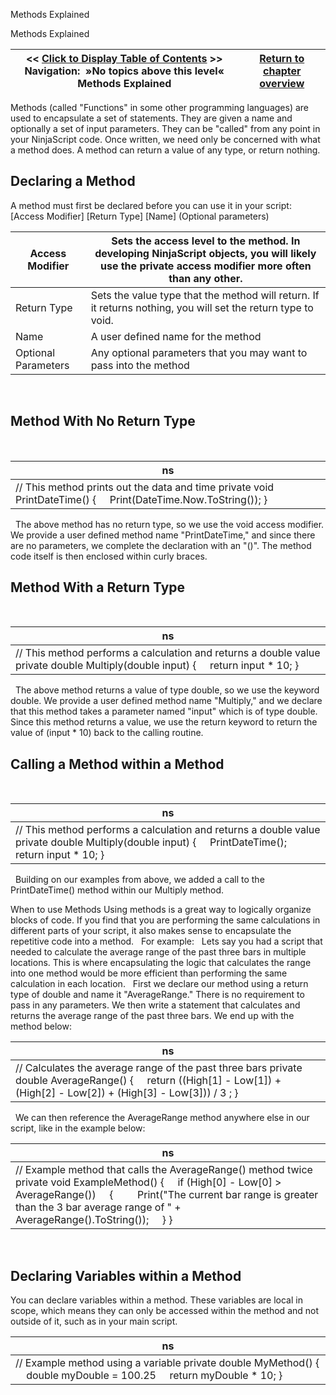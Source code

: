 ﻿
Methods Explained

Methods Explained

| << [Click to Display Table of Contents](functions_and_methods_explaine.md) >> **Navigation:**   »No topics above this level«   Methods Explained | [Return to chapter overview](sharpdx_directwrite_textlayout-1.md) |
| --- | --- |
Methods (called "Functions" in some other programming languages) are used to encapsulate a set of statements. They are given a name and optionally a set of input parameters. They can be "called" from any point in your NinjaScript code. Once written, we need only be concerned with what a method does. A method can return a value of any type, or return nothing.
 
## Declaring a Method
A method must first be declared before you can use it in your script:
 
[Access Modifier] [Return Type] [Name] (Optional parameters)
 

| Access Modifier | Sets the access level to the method. In developing NinjaScript objects, you will likely use the private access modifier more often than any other. |
| --- | --- |
| Return Type | Sets the value type that the method will return. If it returns nothing, you will set the return type to void. |
| Name | A user defined name for the method |
| Optional Parameters | Any optional parameters that you may want to pass into the method |
 
## Method With No Return Type
 

| ns |
| --- |
| // This method prints out the data and time private void PrintDateTime() {      Print(DateTime.Now.ToString()); } |
 
The above method has no return type, so we use the void access modifier. We provide a user defined method name "PrintDateTime," and since there are no parameters, we complete the declaration with an "()". The method code itself is then enclosed within curly braces.
 
## Method With a Return Type
 

| ns |
| --- |
| // This method performs a calculation and returns a double value private double Multiply(double input) {      return input * 10; } |
 
The above method returns a value of type double, so we use the keyword double. We provide a user defined method name "Multiply," and we declare that this method takes a parameter named "input" which is of type double. Since this method returns a value, we use the return keyword to return the value of (input * 10) back to the calling routine.
 
## Calling a Method within a Method
 

| ns |
| --- |
| // This method performs a calculation and returns a double value private double Multiply(double input) {      PrintDateTime();      return input * 10; } |
 
Building on our examples from above, we added a call to the PrintDateTime() method within our Multiply method.
   

When to use Methods
Using methods is a great way to logically organize blocks of code. If you find that you are performing the same calculations in different parts of your script, it also makes sense to encapsulate the repetitive code into a method.
 
For example:
 
Lets say you had a script that needed to calculate the average range of the past three bars in multiple locations. This is where encapsulating the logic that calculates the range into one method would be more efficient than performing the same calculation in each location.
 
First we declare our method using a return type of double and name it "AverageRange." There is no requirement to pass in any parameters. We then write a statement that calculates and returns the average range of the past three bars. We end up with the method below:
 

| ns |
| --- |
| // Calculates the average range of the past three bars private double AverageRange() {      return ((High[1] - Low[1]) + (High[2] - Low[2]) + (High[3] - Low[3])) / 3 ; } |
 
We can then reference the AverageRange method anywhere else in our script, like in the example below:
 

| ns |
| --- |
| // Example method that calls the AverageRange() method twice private void ExampleMethod() {      if (High[0] - Low[0] > AverageRange())      {          Print("The current bar range is greater than the 3 bar average range of " +            AverageRange().ToString());      } } |
 
## Declaring Variables within a Method
You can declare variables within a method. These variables are local in scope, which means they can only be accessed within the method and not outside of it, such as in your main script.
 

| ns |
| --- |
| // Example method using a variable private double MyMethod() {      double myDouble = 100.25      return myDouble * 10; } |
